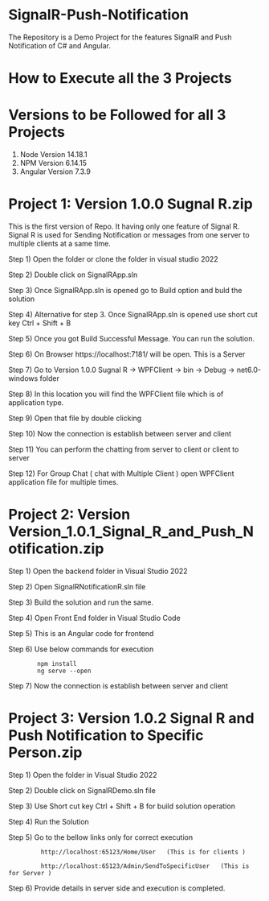 # SignalR-Push-Notification

The Repository is a Demo Project for the features SignalR and Push Notification of C# and Angular. 

# How to Execute all the 3 Projects 

# Versions to be Followed for all 3 Projects 

1) Node Version 14.18.1
2) NPM Version 6.14.15
3) Angular Version 7.3.9

# Project 1: Version 1.0.0 Sugnal R.zip

This is the first version of Repo. It having only one feature of Signal R. 
Signal R is used for Sending Notification or messages from one server to multiple clients at a same time. 

Step 1) Open the folder or clone the folder in visual studio 2022 

Step 2) Double click on SignalRApp.sln 

Step 3) Once SignalRApp.sln is opened go to Build option and buld the solution 

Step 4) Alternative for step 3. Once SignalRApp.sln is opened use short cut key Ctrl + Shift + B

Step 5) Once you got Build Successful Message. You can run the solution. 

Step 6) On Browser https://localhost:7181/ will be open. This is a Server 

Step 7) Go to Version 1.0.0 Sugnal R -> WPFClient -> bin -> Debug -> net6.0-windows folder 

Step 8) In this location you will find the WPFClient file which is of application type. 

Step 9) Open that file by double clicking 

Step 10) Now the connection is establish between server and client 

Step 11) You can perform the chatting from server to client or client to server 

Step 12) For Group Chat ( chat with Multiple Client ) open WPFClient application file for multiple times. 


# Project 2: Version Version_1.0.1_Signal_R_and_Push_Notification.zip

Step 1) Open the backend folder in Visual Studio 2022

Step 2) Open SignalRNotificationR.sln file 

Step 3) Build the solution and run the same. 

Step 4) Open Front End folder in Visual Studio Code 

Step 5) This is an Angular code for frontend 

Step 6) Use below commands for execution 

            npm install 
            ng serve --open 
            
Step 7) Now the connection is establish between server and client 


# Project 3: Version 1.0.2 Signal R and Push Notification to Specific Person.zip 

Step 1) Open the folder in Visual Studio 2022 

Step 2) Double click on SignalRDemo.sln file 

Step 3) Use Short cut key Ctrl + Shift + B for build solution operation 

Step 4) Run the Solution 

Step 5) Go to the bellow links only for correct execution 

             http://localhost:65123/Home/User   (This is for clients )

             http://localhost:65123/Admin/SendToSpecificUser   (This is for Server )

Step 6) Provide details in server side and execution is completed. 

